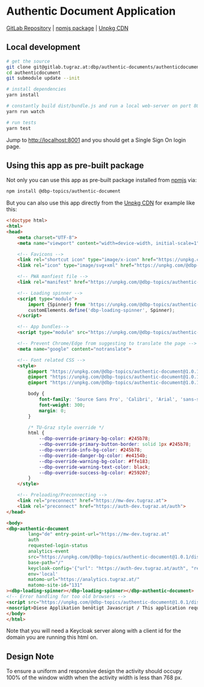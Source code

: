 # Authentic Document Application

[GitLab Repository](https://gitlab.tugraz.at/dbp/authentic-documents/authenticdocument) |
[npmjs package](https://www.npmjs.com/package/@dbp-topics/authentic-document) |
[Unpkg CDN](https://unpkg.com/browse/@dbp-topics/authentic-document/)

## Local development

```bash
# get the source
git clone git@gitlab.tugraz.at:dbp/authentic-documents/authenticdocument.git
cd authenticdocument
git submodule update --init

# install dependencies
yarn install

# constantly build dist/bundle.js and run a local web-server on port 8001 
yarn run watch

# run tests
yarn test
```

Jump to <http://localhost:8001> and you should get a Single Sign On login page.

## Using this app as pre-built package

Not only you can use this app as pre-built package installed from [npmjs](https://www.npmjs.com/package/@dbp-topics/authentic-document) via:

```bash
npm install @dbp-topics/authentic-document
```

But you can also use this app directly from the [Unpkg CDN](https://unpkg.com/browse/@dbp-topics/authentic-document/)
for example like this:

```html
<!doctype html>
<html>
<head>
    <meta charset="UTF-8">
    <meta name="viewport" content="width=device-width, initial-scale=1">

    <!-- Favicons -->
    <link rel="shortcut icon" type="image/x-icon" href="https://unpkg.com/@dbp-topics/authentic-document@1.0.1/dist/local/@dbp-topics/authentic-document/favicon.ico">
    <link rel="icon" type="image/svg+xml" href="https://unpkg.com/@dbp-topics/authentic-document@1.0.1/dist/local/@dbp-topics/authentic-document/favicon.svg" sizes="any">

    <!-- PWA manfiest file -->
    <link rel="manifest" href="https://unpkg.com/@dbp-topics/authentic-document@1.0.1/dist/dbp-authentic-document.manifest.json">

    <!-- Loading spinner -->
    <script type="module">
        import {Spinner} from 'https://unpkg.com/@dbp-topics/authentic-document@1.0.1/dist/local/@dbp-topics/authentic-document/spinner.js';
        customElements.define('dbp-loading-spinner', Spinner);
    </script>

    <!-- App bundles-->
    <script type="module" src="https://unpkg.com/@dbp-topics/authentic-document@1.0.1/dist/dbp-authentic-document.js"></script>

    <!-- Prevent Chrome/Edge from suggesting to translate the page -->
    <meta name="google" content="notranslate">

    <!-- Font related CSS -->
    <style>
        @import "https://unpkg.com/@dbp-topics/authentic-document@1.0.1/dist/local/@dbp-topics/authentic-document/fonts/source-sans-pro/300.css";
        @import "https://unpkg.com/@dbp-topics/authentic-document@1.0.1/dist/local/@dbp-topics/authentic-document/fonts/source-sans-pro/400.css";
        @import "https://unpkg.com/@dbp-topics/authentic-document@1.0.1/dist/local/@dbp-topics/authentic-document/fonts/source-sans-pro/600.css";

        body {
            font-family: 'Source Sans Pro', 'Calibri', 'Arial', 'sans-serif';
            font-weight: 300;
            margin: 0;
        }

        /* TU-Graz style override */
        html {
            --dbp-override-primary-bg-color: #245b78;
            --dbp-override-primary-button-border: solid 1px #245b78;
            --dbp-override-info-bg-color: #245b78;
            --dbp-override-danger-bg-color: #e4154b;
            --dbp-override-warning-bg-color: #ffe183;
            --dbp-override-warning-text-color: black;
            --dbp-override-success-bg-color: #259207;
        }
    </style>

    <!-- Preloading/Preconnecting -->
    <link rel="preconnect" href="https://mw-dev.tugraz.at">
    <link rel="preconnect" href="https://auth-dev.tugraz.at/auth">
</head>

<body>
<dbp-authentic-document
        lang="de" entry-point-url="https://mw-dev.tugraz.at"
        auth
        requested-login-status
        analytics-event
        src="https://unpkg.com/@dbp-topics/authentic-document@1.0.1/dist/dbp-authentic-document.topic.metadata.json"
        base-path="/"
        keycloak-config='{"url": "https://auth-dev.tugraz.at/auth", "realm": "tugraz", "clientId": "auth-dev-mw-frontend-local", "silentCheckSsoRedirectUri": "./silent-check-sso.html", "idpHint": "eid-oidc"}'
        env='local'
        matomo-url="https://analytics.tugraz.at/"
        matomo-site-id="131"
><dbp-loading-spinner></dbp-loading-spinner></dbp-authentic-document>
<!-- Error handling for too old browsers -->
<script src="https://unpkg.com/@dbp-topics/authentic-document@1.0.1/dist/local/@dbp-topics/authentic-document/browser-check.js" defer></script>
<noscript>Diese Applikation benötigt Javascript / This application requires Javascript</noscript>
</body>
</html>
```

Note that you will need a Keycloak server along with a client id for the domain you are running this html on.

## Design Note
To ensure a uniform and responsive design the activity should occupy 100% of the window width when the activity width is less than 768 px.
